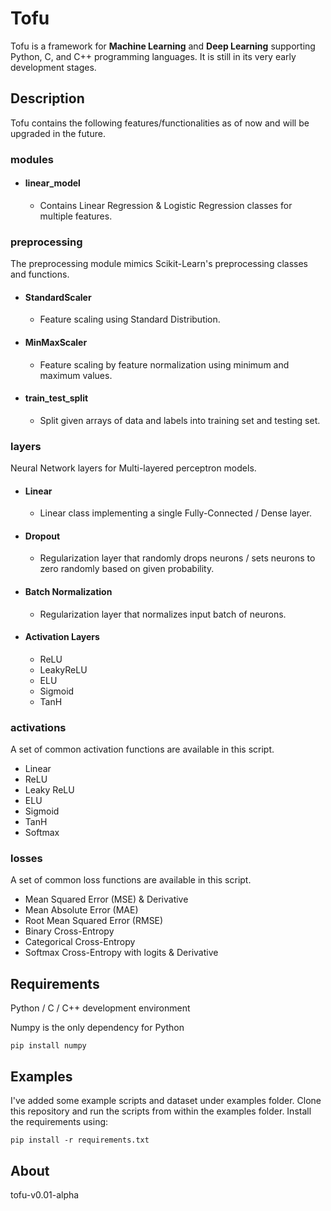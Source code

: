# Tofu

Tofu is a framework for **Machine Learning** and **Deep Learning** supporting Python, C, and C++ programming languages. It is still in its very
early development stages.

## Description

Tofu contains the following features/functionalities as of now and will be upgraded in the future.

### modules 

* #### linear_model

    * Contains Linear Regression & Logistic Regression classes for multiple features.
 
### preprocessing

The preprocessing module mimics Scikit-Learn's preprocessing classes and functions.

* #### StandardScaler

    * Feature scaling using Standard Distribution.

* #### MinMaxScaler

    * Feature scaling by feature normalization using minimum and maximum values.

* #### train_test_split

    * Split given arrays of data and labels into training set and testing set.

### layers

Neural Network layers for Multi-layered perceptron models.

* #### Linear

    * Linear class implementing a single Fully-Connected / Dense layer.

* #### Dropout
	
	* Regularization layer that randomly drops neurons / sets neurons to zero randomly based on given probability. 

* #### Batch Normalization

    * Regularization layer that normalizes input batch of neurons.

* #### Activation Layers
    * ReLU
    * LeakyReLU
    * ELU
    * Sigmoid
    * TanH

### activations

A set of common activation functions are available in this script.

* Linear
* ReLU
* Leaky ReLU
* ELU
* Sigmoid
* TanH
* Softmax

### losses

A set of common loss functions are available in this script.

* Mean Squared Error (MSE) & Derivative
* Mean Absolute Error (MAE)
* Root Mean Squared Error (RMSE)
* Binary Cross-Entropy
* Categorical Cross-Entropy
* Softmax Cross-Entropy with logits & Derivative

## Requirements

Python / C / C++ development environment

Numpy is the only dependency for Python

`pip install numpy`

## Examples

I've added some example scripts and dataset under examples folder. Clone this repository and run the scripts from within the examples folder. Install the requirements using:

`pip install -r requirements.txt`

## About

tofu-v0.01-alpha